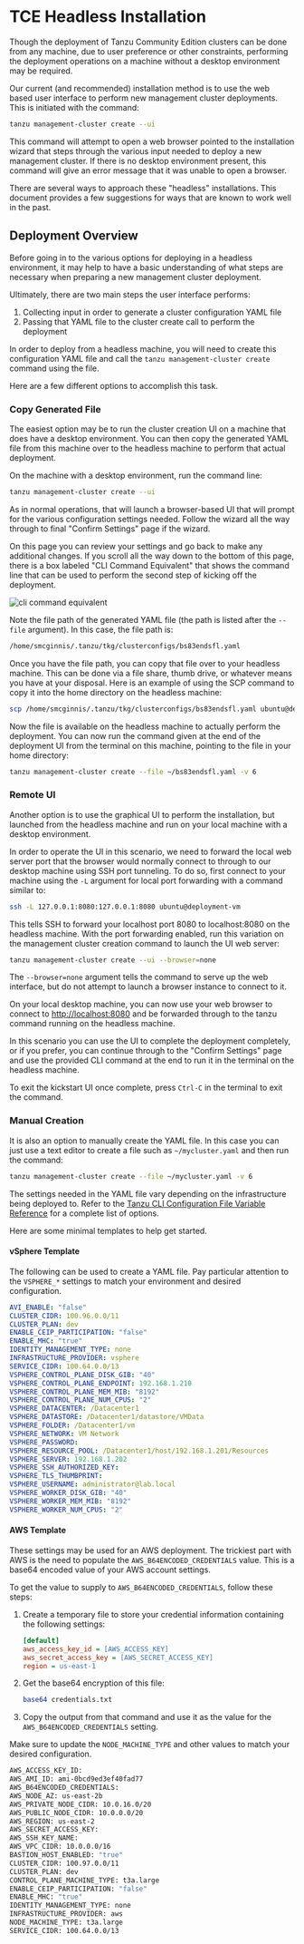 # TCE Headless Installation

Though the deployment of Tanzu Community Edition clusters can be done from any
machine, due to user preference or other constraints, performing the deployment
operations on a machine without a desktop environment may be required.

Our current (and recommended) installation method is to use the web based user
interface to perform new management cluster deployments. This is initiated with
the command:

```sh
tanzu management-cluster create --ui
```

This command will attempt to open a web browser pointed to the installation
wizard that steps through the various input needed to deploy a new management
cluster. If there is no desktop environment present, this command will give an
error message that it was unable to open a browser.

There are several ways to approach these "headless" installations. This
document provides a few suggestions for ways that are known to work well in the
past.

## Deployment Overview

Before going in to the various options for deploying in a headless environment,
it may help to have a basic understanding of what steps are necessary when
preparing a new management cluster deployment.

Ultimately, there are two main steps the user interface performs:

1. Collecting input in order to generate a cluster configuration YAML file
1. Passing that YAML file to the cluster create call to perform the deployment

In order to deploy from a headless machine, you will need to create this
configuration YAML file and call the `tanzu management-cluster create` command
using the file.

Here are a few different options to accomplish this task.

### Copy Generated File

The easiest option may be to run the cluster creation UI on a machine that does
have a desktop environment. You can then copy the generated YAML file from this
machine over to the headless machine to perform that actual deployment.

On the machine with a desktop environment, run the command line:

```sh
tanzu management-cluster create --ui
```

As in normal operations, that will launch a browser-based UI that will prompt
for the various configuration settings needed. Follow the wizard all the way
through to final "Confirm Settings" page if the wizard.

On this page you can review your settings and go back to make any additional
changes. If you scroll all the way down to the bottom of this page, there is a
box labeled "CLI Command Equivalent" that shows the command line that can be
used to perform the second step of kicking off the deployment.

![cli command equivalent](images/wizard-cli-command.png)

Note the file path of the generated YAML file (the path is listed after the
`--file` argument). In this case, the file path is:

```sh
/home/smcginnis/.tanzu/tkg/clusterconfigs/bs83endsfl.yaml
```

Once you have the file path, you can copy that file over to your headless
machine. This can be done via a file share, thumb drive, or whatever means you
have at your disposal. Here is an example of using the SCP command to copy it
into the home directory on the headless machine:

```sh
scp /home/smcginnis/.tanzu/tkg/clusterconfigs/bs83endsfl.yaml ubuntu@deployment-vm:~/
```

Now the file is available on the headless machine to actually perform the
deployment. You can now run the command given at the end of the deployment UI
from the terminal on this machine, pointing to the file in your home directory:

```sh
tanzu management-cluster create --file ~/bs83endsfl.yaml -v 6
```

### Remote UI

Another option is to use the graphical UI to perform the installation, but
launched from the headless machine and run on your local machine with a desktop
environment.

In order to operate the UI in this scenario, we need to forward the local web
server port that the browser would normally connect to through to our desktop
machine using SSH port tunneling. To do so, first connect to your machine using
the `-L` argument for local port forwarding with a command similar to:

```sh
ssh -L 127.0.0.1:8080:127.0.0.1:8080 ubuntu@deployment-vm
```

This tells SSH to forward your localhost port 8080 to localhost:8080 on the
headless machine. With the port forwarding enabled, run this variation on the
management cluster creation command to launch the UI web server:

```sh
tanzu management-cluster create --ui --browser=none
```

The `--browser=none` argument tells the command to serve up the web interface,
but do not attempt to launch a browser instance to connect to it.

On your local desktop machine, you can now use your web browser to connect to
[http://localhost:8080](http://localhost:8080) and be forwarded through to the
tanzu command running on the headless machine.

In this scenario you can use the UI to complete the deployment completely, or
if you prefer, you can continue through to the "Confirm Settings" page and use
the provided CLI command at the end to run it in the terminal on the headless
machine.

To exit the kickstart UI once complete, press `Ctrl-C` in the terminal to exit
the command.

### Manual Creation

It is also an option to manually create the YAML file. In this case you can
just use a text editor to create a file such as `~/mycluster.yaml` and then run
the command:

```sh
tanzu management-cluster create --file ~/mycluster.yaml -v 6
```

The settings needed in the YAML file vary depending on the infrastructure being
deployed to. Refer to the [Tanzu CLI Configuration File Variable
Reference](https://docs.vmware.com/en/VMware-Tanzu-Kubernetes-Grid/1.3/vmware-tanzu-kubernetes-grid-13/GUID-tanzu-config-reference.html)
for a complete list of options.

Here are some minimal templates to help get started.

#### vSphere Template

The following can be used to create a YAML file. Pay particular attention to
the `VSPHERE_*` settings to match your environment and desired configuration.

```yaml
AVI_ENABLE: "false"
CLUSTER_CIDR: 100.96.0.0/11
CLUSTER_PLAN: dev
ENABLE_CEIP_PARTICIPATION: "false"
ENABLE_MHC: "true"
IDENTITY_MANAGEMENT_TYPE: none
INFRASTRUCTURE_PROVIDER: vsphere
SERVICE_CIDR: 100.64.0.0/13
VSPHERE_CONTROL_PLANE_DISK_GIB: "40"
VSPHERE_CONTROL_PLANE_ENDPOINT: 192.168.1.210
VSPHERE_CONTROL_PLANE_MEM_MIB: "8192"
VSPHERE_CONTROL_PLANE_NUM_CPUS: "2"
VSPHERE_DATACENTER: /Datacenter1
VSPHERE_DATASTORE: /Datacenter1/datastore/VMData
VSPHERE_FOLDER: /Datacenter1/vm
VSPHERE_NETWORK: VM Network
VSPHERE_PASSWORD:
VSPHERE_RESOURCE_POOL: /Datacenter1/host/192.168.1.201/Resources
VSPHERE_SERVER: 192.168.1.202
VSPHERE_SSH_AUTHORIZED_KEY:
VSPHERE_TLS_THUMBPRINT:
VSPHERE_USERNAME: administrator@lab.local
VSPHERE_WORKER_DISK_GIB: "40"
VSPHERE_WORKER_MEM_MIB: "8192"
VSPHERE_WORKER_NUM_CPUS: "2"
```

#### AWS Template

These settings may be used for an AWS deployment. The trickiest part with AWS
is the need to populate the `AWS_B64ENCODED_CREDENTIALS` value. This is a
base64 encoded value of your AWS account settings.

To get the value to supply to `AWS_B64ENCODED_CREDENTIALS`, follow these steps:

1. Create a temporary file to store your credential information containing the
   following settings:

   ```ini
   [default]
   aws_access_key_id = [AWS_ACCESS_KEY]
   aws_secret_access_key = [AWS_SECRET_ACCESS_KEY]
   region = us-east-1
   ```

1. Get the base64 encryption of this file:

   ```sh
   base64 credentials.txt
   ```

1. Copy the output from that command and use it as the value for the
   `AWS_B64ENCODED_CREDENTIALS` setting.

Make sure to update the `NODE_MACHINE_TYPE` and other values to match your
desired configuration.

```sh
AWS_ACCESS_KEY_ID:
AWS_AMI_ID: ami-0bcd9ed3ef40fad77
AWS_B64ENCODED_CREDENTIALS:
AWS_NODE_AZ: us-east-2b
AWS_PRIVATE_NODE_CIDR: 10.0.16.0/20
AWS_PUBLIC_NODE_CIDR: 10.0.0.0/20
AWS_REGION: us-east-2
AWS_SECRET_ACCESS_KEY:
AWS_SSH_KEY_NAME:
AWS_VPC_CIDR: 10.0.0.0/16
BASTION_HOST_ENABLED: "true"
CLUSTER_CIDR: 100.97.0.0/11
CLUSTER_PLAN: dev
CONTROL_PLANE_MACHINE_TYPE: t3a.large
ENABLE_CEIP_PARTICIPATION: "false"
ENABLE_MHC: "true"
IDENTITY_MANAGEMENT_TYPE: none
INFRASTRUCTURE_PROVIDER: aws
NODE_MACHINE_TYPE: t3a.large
SERVICE_CIDR: 100.64.0.0/13
```
